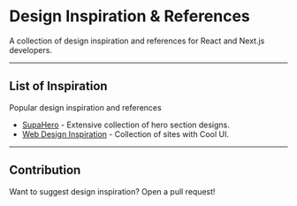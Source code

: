 # Design Inspiration & References

A collection of design inspiration and references for React and Next.js developers.

---

## List of Inspiration
Popular design inspiration and references
- [SupaHero](https://www.supahero.io/) - Extensive collection of hero section designs.
- [Web Design Inspiration](https://webdesigninspiration.io/) - Collection of sites with Cool UI.

---

## Contribution
Want to suggest design inspiration? Open a pull request!
